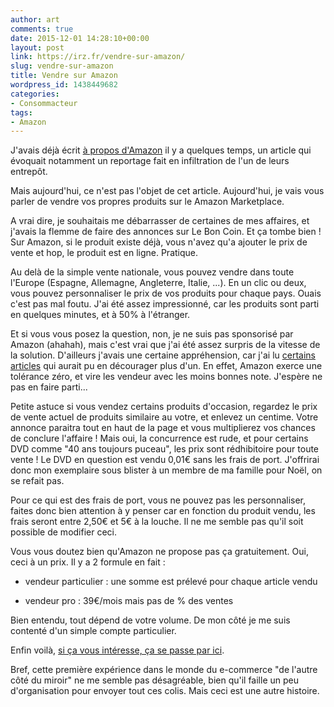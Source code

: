 ```yaml
---
author: art
comments: true
date: 2015-12-01 14:28:10+00:00
layout: post
link: https://irz.fr/vendre-sur-amazon/
slug: vendre-sur-amazon
title: Vendre sur Amazon
wordpress_id: 1438449682
categories:
- Consommacteur
tags:
- Amazon
---
```


J'avais déjà écrit [à propos d'Amazon](https://irz.fr/amazon) il y a quelques temps, un article qui évoquait notamment un reportage fait en infiltration de l'un de leurs entrepôt.<!-- more -->

Mais aujourd'hui, ce n'est pas l'objet de cet article. Aujourd'hui, je vais vous parler de vendre vos propres produits sur le Amazon Marketplace.

A vrai dire, je souhaitais me débarrasser de certaines de mes affaires, et j'avais la flemme de faire des annonces sur Le Bon Coin. Et ça tombe bien ! Sur Amazon, si le produit existe déjà, vous n'avez qu'a ajouter le prix de vente et hop, le produit est en ligne. Pratique.

Au delà de la simple vente nationale, vous pouvez vendre dans toute l'Europe (Espagne, Allemagne, Angleterre, Italie, ...). En un clic ou deux, vous pouvez personnaliser le prix de vos produits pour chaque pays. Ouais c'est pas mal foutu. J'ai été assez impressionné, car les produits sont parti en quelques minutes, et à 50% à l'étranger.

Et si vous vous posez la question, non, je ne suis pas sponsorisé par Amazon (ahahah), mais c'est vrai que j'ai été assez surpris de la vitesse de la solution. D'ailleurs j'avais une certaine appréhension, car j'ai lu [certains articles](http://www.challenges.fr/entreprise/20130812.CHA3001/marketplace-le-bon-coin-facon-amazon-sous-haute-surveillance.html) qui aurait pu en décourager plus d'un. En effet, Amazon exerce une tolérance zéro, et vire les vendeur avec les moins bonnes note. J'espère ne pas en faire parti...

Petite astuce si vous vendez certains produits d'occasion, regardez le prix de vente actuel de produits similaire au votre, et enlevez un centime. Votre annonce paraitra tout en haut de la page et vous multiplierez vos chances de conclure l'affaire ! Mais oui, la concurrence est rude, et pour certains DVD comme "40 ans toujours puceau", les prix sont rédhibitoire pour toute vente ! Le DVD en question est vendu 0,01€ sans les frais de port. J'offrirai donc mon exemplaire sous blister à un membre de ma famille pour Noël, on se refait pas.

Pour ce qui est des frais de port, vous ne pouvez pas les personnaliser, faites donc bien attention à y penser car en fonction du produit vendu, les frais seront entre 2,50€ et 5€ à la louche. Il ne me semble pas qu'il soit possible de modifier ceci.

Vous vous doutez bien qu'Amazon ne propose pas ça gratuitement. Oui, ceci à un prix. Il y a 2 formule en fait :




    
  * vendeur particulier : une somme est prélevé pour chaque article vendu

    
  * vendeur pro : 39€/mois mais pas de % des ventes



Bien entendu, tout dépend de votre volume. De mon côté je me suis contenté d'un simple compte particulier.

Enfin voilà, [si ça vous intéresse, ça se passe par ici](http://services.amazon.fr/services/vendre-sur-internet/comment-ca-marche-pro.html).

Bref, cette première expérience dans le monde du e-commerce "de l'autre côté du miroir" ne me semble pas désagréable, bien qu'il faille un peu d'organisation pour envoyer tout ces colis. Mais ceci est une autre histoire.
